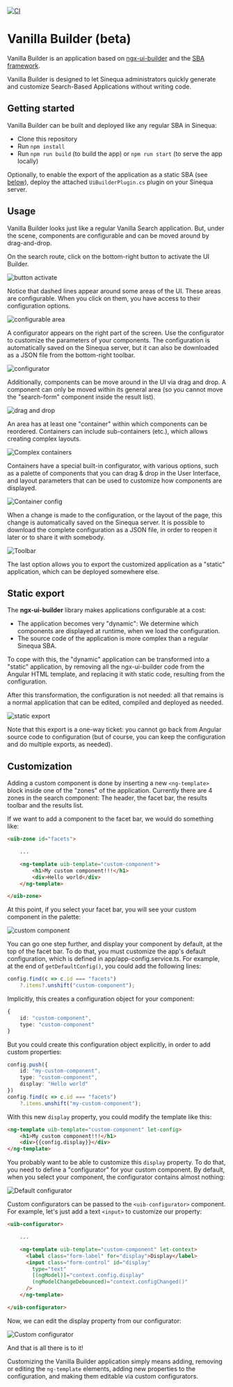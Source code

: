 [![CI](https://github.com/sinequa/sba-vanilla-ui-builder/actions/workflows/node.js.yml/badge.svg)](https://github.com/sinequa/sba-vanilla-ui-builder/actions/workflows/node.js.yml)

# Vanilla Builder (beta)

Vanilla Builder is an application based on [ngx-ui-builder](https://github.com/sinequa/ngx-ui-builder) and the [SBA framework](https://sinequa.github.io/sba-angular/).

Vanilla Builder is designed to let Sinequa administrators quickly generate and customize Search-Based Applications without writing code.

## Getting started

Vanilla Builder can be built and deployed like any regular SBA in Sinequa:

- Clone this repository
- Run `npm install`
- Run `npm run build` (to build the app) or `npm run start` (to serve the app locally)

Optionally, to enable the export of the application as a static SBA (see [below](#static-export)), deploy the attached `UiBuilderPlugin.cs` plugin on your Sinequa server.

## Usage

Vanilla Builder looks just like a regular Vanilla Search application. But, under the scene, components are configurable and can be moved around by drag-and-drop.

On the search route, click on the bottom-right button to activate the UI Builder.

![button activate](docs/btn-activate.png)

Notice that dashed lines appear around some areas of the UI. These areas are configurable. When you click on them, you have access to their configuration options.

![configurable area](docs/configurable.png)

A configurator appears on the right part of the screen. Use the configurator to customize the parameters of your components. The configuration is automatically saved on the Sinequa server, but it can also be downloaded as a JSON file from the bottom-right toolbar.

![configurator](docs/configurator.png)

Additionally, components can be move around in the UI via drag and drop. A component can only be moved within its general area (so you cannot move the "search-form" component inside the result list).

![drag and drop](docs/drag-and-drop.png)

An area has at least one "container" within which components can be reordered. Containers can include sub-containers (etc.), which allows creating complex layouts.

![Complex containers](docs/containers.png)

Containers have a special built-in configurator, with various options, such as a palette of components that you can drag & drop in the User Interface, and layout parameters that can be used to customize how components are displayed.

![Container config](docs/container-config.png)

When a change is made to the configuration, or the layout of the page, this change is automatically saved on the Sinequa server. It is possible to download the complete configuration as a JSON file, in order to reopen it later or to share it with somebody.

![Toolbar](docs/toolbar.png)

The last option allows you to export the customized application as a "static" application, which can be deployed somewhere else.

## Static export

The **ngx-ui-builder** library makes applications configurable at a cost:
- The application becomes very "dynamic": We determine which components are displayed at runtime, when we load the configuration.
- The source code of the application is more complex than a regular Sinequa SBA.

To cope with this, the "dynamic" application can be transformed into a "static" application, by removing all the ngx-ui-builder code from the Angular HTML template, and replacing it with static code, resulting from the configuration.

After this transformation, the configuration is not needed: all that remains is a normal application that can be edited, compiled and deployed as needed.

![static export](docs/static-export.png)

Note that this export is a one-way ticket: you cannot go back from Angular source code to configuration (but of course, you can keep the configuration and do multiple exports, as needed).

## Customization

Adding a custom component is done by inserting a new `<ng-template>` block inside one of the "zones" of the application. Currently there are 4 zones in the search component: The header, the facet bar, the results toolbar and the results list.

If we want to add a component to the facet bar, we would do something like:

```html
<uib-zone id="facets">

    ...

    <ng-template uib-template="custom-component">
        <h1>My custom component!!!</h1>
        <div>Hello world</div>
    </ng-template>

</uib-zone>
```

At this point, if you select your facet bar, you will see your custom component in the palette:

![custom component](docs/custom-component.png)

You can go one step further, and display your component by default, at the top of the facet bar. To do that, you must customize the app's default configuration, which is defined in app/app-config.service.ts. For example, at the end of `getDefaultConfig()`, you could add the following lines:

```ts
config.find(c => c.id === "facets")
    ?.items?.unshift("custom-component");
```

Implicitly, this creates a configuration object for your component:

```ts
{
    id: "custom-component",
    type: "custom-component"
}
```

But you could create this configuration object explicitly, in order to add custom properties:

```ts
config.push({
    id: "my-custom-component",
    type: "custom-component",
    display: "Hello world"
})
config.find(c => c.id === "facets")
    ?.items.unshift("my-custom-component");
```

With this new `display` property, you could modify the template like this:

```html
<ng-template uib-template="custom-component" let-config>
    <h1>My custom component!!!</h1>
    <div>{{config.display}}</div>
</ng-template>
```

You probably want to be able to customize this `display` property. To do that, you need to define a "configurator" for your custom component. By default, when you select your component, the configurator contains almost nothing:

![Default configurator](docs/default-configurator.png)

Custom configurators can be passed to the `<uib-configurator>` component. For example, let's just add a text `<input>` to customize our property:

```html
<uib-configurator>

    ...

    <ng-template uib-template="custom-component" let-context>
      <label class="form-label" for="display">Display</label>
      <input class="form-control" id="display"
        type="text"
        [(ngModel)]="context.config.display"
        (ngModelChangeDebounced)="context.configChanged()"
      />
    </ng-template>

</uib-configurator>
```

Now, we can edit the display property from our configurator:

![Custom configurator](docs/custom-configurator.png)

And that is all there is to it!

Customizing the Vanilla Builder application simply means adding, removing or editing the `ng-template` elements, adding new properties to the configuration, and making them editable via custom configurators.
